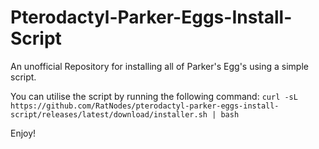 # Pterodactyl-Parker-Eggs-Install-Script
An unofficial Repository for installing all of Parker's Egg's using a simple script.


You can utilise the script by running the following command:
```curl -sL https://github.com/RatNodes/pterodactyl-parker-eggs-install-script/releases/latest/download/installer.sh | bash```

Enjoy!
